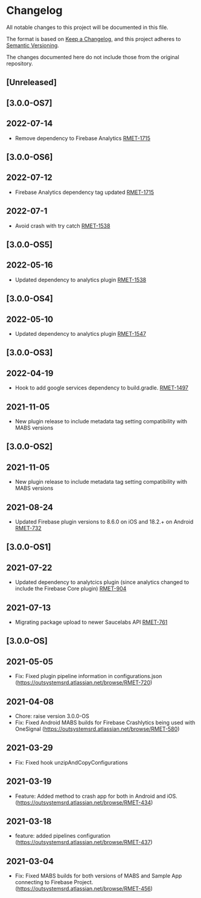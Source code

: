 # Changelog
All notable changes to this project will be documented in this file.

The format is based on [Keep a Changelog](https://keepachangelog.com/en/1.0.0/),
and this project adheres to [Semantic Versioning](https://semver.org/spec/v2.0.0.html).

The changes documented here do not include those from the original repository.

## [Unreleased]

## [3.0.0-OS7]

## 2022-07-14
- Remove dependency to Firebase Analytics  [RMET-1715](https://outsystemsrd.atlassian.net/browse/RMET-1717)

## [3.0.0-OS6]

## 2022-07-12
- Firebase Analytics dependency tag updated  [RMET-1715](https://outsystemsrd.atlassian.net/browse/RMET-1715)

## 2022-07-1
- Avoid crash with try catch [RMET-1538](https://outsystemsrd.atlassian.net/browse/RMET-1691)

## [3.0.0-OS5]
## 2022-05-16
- Updated dependency to analytics plugin [RMET-1538](https://outsystemsrd.atlassian.net/browse/RMET-1538)

## [3.0.0-OS4]
## 2022-05-10
- Updated dependency to analytics plugin [RMET-1547](https://outsystemsrd.atlassian.net/browse/RMET-1547)

## [3.0.0-OS3]
## 2022-04-19
- Hook to add google services dependency to build.gradle. [RMET-1497](https://outsystemsrd.atlassian.net/browse/RMET-1497)

## 2021-11-05
- New plugin release to include metadata tag setting compatibility with MABS versions

## [3.0.0-OS2]

## 2021-11-05
- New plugin release to include metadata tag setting compatibility with MABS versions

## 2021-08-24
- Updated Firebase plugin versions to 8.6.0 on iOS and 18.2.+ on Android [RMET-732](https://outsystemsrd.atlassian.net/browse/RMET-732)

## [3.0.0-OS1]

## 2021-07-22
- Updated dependency to analytcics plugin (since analytics changed to include the Firebase Core plugin) [RMET-904](https://outsystemsrd.atlassian.net/browse/RMET-904)

## 2021-07-13
- Migrating package upload to newer Saucelabs API [RMET-761](https://outsystemsrd.atlassian.net/browse/RMET-761)

## [3.0.0-OS]

## 2021-05-05
- Fix: Fixed plugin pipeline information in configurations.json (https://outsystemsrd.atlassian.net/browse/RMET-720)

## 2021-04-08
- Chore: raise version 3.0.0-OS
- Fix: Fixed Android MABS builds for Firebase Crashlytics being used with OneSignal (https://outsystemsrd.atlassian.net/browse/RMET-580)

## 2021-03-29
- Fix: Fixed hook unzipAndCopyConfigurations

## 2021-03-19
- Feature: Added method to crash app for both in Android and iOS. (https://outsystemsrd.atlassian.net/browse/RMET-434)

## 2021-03-18
- feature: added pipelines configuration (https://outsystemsrd.atlassian.net/browse/RMET-437)

## 2021-03-04
- Fix: Fixed MABS builds for both versions of MABS and Sample App connecting to Firebase Project. (https://outsystemsrd.atlassian.net/browse/RMET-456)
